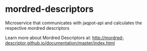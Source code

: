 # mordred-descriptors

Microservice that communicates with jaqpot-api and calculates the respective mordred descriptors

Learn more about Mordred Descriptors at: http://mordred-descriptor.github.io/documentation/master/index.html